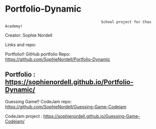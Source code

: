 # Portfolio-Dynamic


                                                School project for Chas Academy!

Creator: Sophie Nordell

Links and repo:

Portfolio!!
GitHub portfolio Repo:  https://github.com/SophieNordell/Portfolio-Dynamic

Portfolio : https://sophienordell.github.io/Portfolio-Dynamic/
-----------------------------------------------------------------------------------------------------------------
Guessing Game!!
CodeJam repo: https://github.com/SophieNordell/Guessing-Game-Codejam

CodeJam project : https://sophienordell.github.io/Guessing-Game-Codejam/
